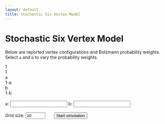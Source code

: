 ```yaml
---
layout: default
title: Stochastic Six Vertex Model
---
```


<link rel="stylesheet" href="/assets/css/applets/stochastic-6vm.css">


# Stochastic Six Vertex Model

Below are reported vertex configurations and Bolzmann probability weights. Select `a` and `b` to vary the probability weights.

<div class="configurations-container">
    <!-- Configuration (0,0,0,0) -->
    <div class="configuration">
        <div class="cell"></div>
        <div id="prob-0-0-0-0">1</div>
    </div>
    <!-- Configuration (1,1,1,1) -->
    <div class="configuration">
        <div class="cell">
        <div class="edge down"></div>
        <div class="edge left"></div>
        <div class="edge up"></div>
        <div class="edge right"></div>
        </div>
        <div id="prob-1-1-1-1">1</div>
    </div>
    <!-- Configuration (1,0,1,0) -->
    <div class="configuration">
        <div class="cell">
        <div class="edge down"></div>
        <div class="edge up"></div>
        </div>
        <div id="prob-1-0-1-0">a</div>
    </div>
    <!-- Configuration (1,0,0,1) -->
    <div class="configuration">
        <div class="cell">
        <div class="edge down"></div>
        <div class="edge right"></div>
        </div>
        <div id="prob-1-0-0-1">1-a</div>
    </div>
    <!-- Configuration (0,1,0,1) -->
    <div class="configuration">
        <div class="cell">
        <div class="edge left"></div>
        <div class="edge right"></div>
        </div>
        <div id="prob-0-1-0-1">b</div>
    </div>
    <!-- Configuration (0,1,1,0) -->
    <div class="configuration">
        <div class="cell">
        <div class="edge left"></div>
        <div class="edge up"></div>
        </div>
        <div id="prob-0-1-1-0">1-b</div>
    </div>
</div>
<br>
<div>
    <label for="input-a">a: </label>
    <input type="number" id="input-a" oninput="updateProbabilities()">
    <label for="input-b">b: </label>
    <input type="number" id="input-b" oninput="updateProbabilities()">
</div>
<br>
<div>
    <label for="input-n">Grid size: </label>
    <input type="number" id="input-n" min="1" max="250" value="10" oninput="createGrid()">
    &nbsp; &nbsp; &nbsp;
    <button onclick="startSimulation()">Start simulation</button>
</div>
<br>
<div id="grid-container" class="grid"></div>


<script src="/assets/js/stochastic-6vm.js"></script>
